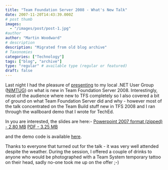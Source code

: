```yaml
---
title: "Team Foundation Server 2008 - What's New Talk"
date: 2007-11-20T14:43:39.000Z
# post thumb
images:
  - "/images/post/post-1.jpg"
#author
author: "Martin Woodward"
# description
description: "Migrated from old blog archive"
# Taxonomies
categories: ["Technology"]
tags: ["blog", "archive"]
type: "regular" # available type (regular or featured)
draft: false
---
```


[](http://www.woodwardweb.com/talks/TFS2008_Whats_New.pdf) Last night I had the pleasure of [presenting](http://nimtug.org/events/45/default.aspx) to my local .NET User Group ([NIMTUG](http://nimtug.org/default.aspx)) on what is new in Team Foundation Server 2008.  Interestingly, most of the audience where new to TFS completely so I also covered a bit of ground on what Team Foundation Server did and why - however most of the talk concentrated on the Team Build stuff new in TFS 2008 and I ran through the wallboard demo that I wrote for TechEd. 

In you are interested, the slides are here:-  [Powerpoint 2007 format (zipped) - 2.80 MB](http://www.woodwardweb.com/talks/TFS2008_Whats_New.zip)  [PDF - 3.25 MB](http://www.woodwardweb.com/talks/TFS2008_Whats_New.pdf) 

and the demo code is available [here](http://www.woodwardweb.com/vsts/000395.html). 

Thanks to everyone that turned out for the talk - it was very well attended despite the weather.  During the session, I offered a couple of drinks to anyone who would be photographed with a Team System temporary tattoo on their head, sadly no-one took me up on the offer ;-)